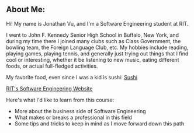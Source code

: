 ## About Me:
  Hi! My name is Jonathan Vu, and I'm a Software Engineering student at RIT.
  
  I went to John F. Kennedy Senior High School in Buffalo, New York, and during my time there I joined many clubs such as Class Government, 
  the bowling team, the Foreign Language Club, etc. My hobbies include reading, playing games, playing tennis, and generally just trying out
  things that I find cool or interesting, whether it be listening to new music, eating different foods, or actual full-fledged activities.
  
  My favorite food, even since I was a kid is sushi:
  [Sushi](https://user-images.githubusercontent.com/89399481/135500840-931e5305-dcef-4158-bbd5-2cea6067764b.png)
  
  [RIT's Software Engineering Website](https://www.rit.edu/computing/department-software-engineering)
  
  Here's what I'd like to learn from this course:
  * More about the business side of Software Engineering
  * What makes or breaks a professional in this field
  * Some tips and tricks to keep in mind as I move forward down this path
